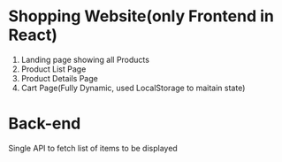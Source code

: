 # Shopping Website(only Frontend in React)
1) Landing page showing all Products
2) Product List Page
3) Product Details Page
4) Cart Page(Fully Dynamic, used LocalStorage to maitain state)

# Back-end
Single API to fetch list of items to be displayed
